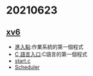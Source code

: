 # 20210623
## [xv6](https://github.com/mit-pdos/xv6-riscv)
* [進入點](https://github.com/mit-pdos/xv6-riscv/blob/riscv/kernel/entry.S):作業系統的第一個程式
* [C 語言入口](https://github.com/mit-pdos/xv6-riscv/blob/riscv/kernel/start.c):C語言的第一個程式
* [start.c](https://github.com/mit-pdos/xv6-riscv/blob/riscv/kernel/main.c)
* [Scheduler](https://github.com/mit-pdos/xv6-riscv/blob/riscv/kernel/proc.c)
